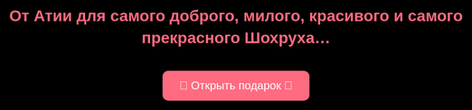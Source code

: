 <!DOCTYPE html>
<html lang="ru">
<head>
<meta charset="UTF-8">
<meta name="viewport" content="width=device-width, initial-scale=1.0">
<title>Birthday Gift for Shokhrukh</title>
<style>
  html, body {
    margin: 0; padding: 0;
    width: 100%; height: 100%;
    overflow: hidden;
    background: black;
    font-family: 'Arial', sans-serif;
    color: #ff6b81;
  }
  #overlay {
    position: absolute;
    width: 100%; height: 100%;
    display: flex;
    justify-content: center;
    align-items: center;
    flex-direction: column;
    background: black;
    z-index: 10;
    text-align: center;
  }
  #overlay button {
    margin-top: 20px;
    padding: 15px 30px;
    font-size: 20px;
    border: none;
    border-radius: 10px;
    background: #ff6b81;
    color: white;
    cursor: pointer;
  }
  #overlay h1 {
    font-size: 28px;
    line-height: 1.4;
    max-width: 90%;
  }
  #scene {
    width: 100%; height: 100%;
    position: relative;
  }
  .girl, .boy, .tree, .seed, .heart, .petal {
    position: absolute;
    bottom: 0;
  }
  .girl, .boy {
    width: 50px; height: 100px;
    background: white;
    border-radius: 5px;
  }
  .seed {
    width: 10px; height: 10px;
    background: #ff6b81;
    border-radius: 50%;
    left: 50%; bottom: 20px;
    transform: translateX(-50%);
    opacity: 0;
  }
  .tree {
    width: 20px; height: 0;
    background: #4caf50;
    left: 50%; bottom: 20px;
    transform: translateX(-50%);
    opacity: 0;
  }
  .heart {
    width: 20px; height: 20px;
    background: #ff6b81;
    clip-path: polygon(50% 0%, 61% 15%, 75% 15%, 85% 30%, 85% 50%, 50% 100%, 15% 50%, 15% 30%, 25% 15%, 39% 15%);
    position: absolute;
    opacity: 0;
  }
  .petal {
    width: 10px; height: 10px;
    background: red;
    border-radius: 50%;
    position: absolute;
    top: -10px;
    animation: fall 5s linear infinite;
  }
  @keyframes fall {
    0% {top: -10px; transform: rotate(0deg);}
    100% {top: 100%; transform: rotate(360deg);}
  }
  #finalText {
    position: absolute;
    width: 100%;
    text-align: center;
    bottom: 30%;
    font-size: 28px;
    color: #ff6b81;
    opacity: 0;
  }
</style>
</head>
<body>
<div id="overlay">
  <h1>От Атии для самого доброго, милого, красивого и самого прекрасного Шохруха…</h1>
  <button id="startBtn">🌹 Открыть подарок 🌹</button>
</div>

<div id="scene">
  <div class="girl" id="girl"></div>
  <div class="boy" id="boy" style="opacity:0;"></div>
  <div class="seed" id="seed"></div>
  <div class="tree" id="tree"></div>
  <div id="finalText">Я от всего сердца желаю тебе, мой Шохрух, самого счастливого дня рождения, любовь моей жизни.</div>
</div>

<audio id="music" loop>
  <source src="https://cdn.pixabay.com/download/audio/2021/08/04/audio_5cfdf60b46.mp3?filename=romantic-piano-1102.mp3" type="audio/mpeg">
</audio>

<script>
const overlay = document.getElementById('overlay');
const startBtn = document.getElementById('startBtn');
const music = document.getElementById('music');
const girl = document.getElementById('girl');
const boy = document.getElementById('boy');
const seed = document.getElementById('seed');
const tree = document.getElementById('tree');
const finalText = document.getElementById('finalText');

startBtn.onclick = () => {
  overlay.style.display = 'none';
  music.play();
  startAnimation();
};

function startAnimation() {
  // Girl walks in
  girl.style.left = '-60px';
  girl.style.transition = 'all 2s linear';
  setTimeout(()=>{ girl.style.left = '45%'; }, 100);
  
  // Plant seed after 2.5s
  setTimeout(()=>{ seed.style.opacity = 1; }, 2500);
  
  // Hearts falling (love watering) 3 times
  for(let i=0;i<6;i++){
    setTimeout(()=>{
      createHeart(Math.random()*window.innerWidth/1.5 + window.innerWidth/4);
    }, 3000 + i*1000);
  }
  
  // Tree grows
  setTimeout(()=>{
    tree.style.opacity = 1;
    let height = 0;
    let grow = setInterval(()=>{
      height += 4;
      tree.style.height = height + 'px';
      if(height >= 150){
        clearInterval(grow);
        showBoy();
      }
    }, 50);
  }, 9000);
}

function createHeart(x){
  const heart = document.createElement('div');
  heart.className = 'heart';
  heart.style.left = x + 'px';
  heart.style.bottom = '20px';
  heart.style.opacity = 1;
  document.getElementById('scene').appendChild(heart);
  let up = 0;
  const rise = setInterval(()=>{
    up += 2;
    heart.style.bottom = 20 + up + 'px';
    if(up>100){
      clearInterval(rise);
      heart.remove();
    }
  },30);
}

function showBoy(){
  boy.style.opacity = 1;
  boy.style.left = '55%';
  boy.style.bottom = '0';
  boy.style.transition = 'all 2s linear';
  setTimeout(()=>{ showFinal(); }, 2000);
}

function showFinal(){
  // Petals shower
  for(let i=0;i<30;i++){
    const petal = document.createElement('div');
    petal.className = 'petal';
    petal.style.left = Math.random()*window.innerWidth + 'px';
    petal.style.animationDelay = Math.random()*3 + 's';
    document.getElementById('scene').appendChild(petal);
  }
  
  // Show final text
  finalText.style.transition = 'opacity 3s';
  finalText.style.opacity = 1;
}
</script>
</body>
</html>